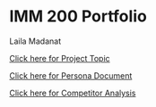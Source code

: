 <!DOCTYPE HTML>
<html lang="en">
<head>
<meta charset="UTF-8">
<meta name="viewport" content="width=device-width">
<link href="styles.css" rel="stylesheet" type="text/css">

</head>

<body>



<div id="wrapper">
<div id="header">
<!-- instead of an image tag we will use a background image and change it in the css -->
</div><!-- end header div -->

<h1>IMM 200 Portfolio</h1><p>
Laila Madanat
<div id="content">

<a href="Select Project Topic.pdf">Click here for Project Topic</a><br>

<a href="Persona Document Assignment.pdf">Click here for Persona Document</a><br>

<a href="Competitor Analysis.pdf">Click here for Competitor Analysis</a><br>



</div><!-- end content div -->

<div id="footer">

</div><!-- end footer div -->


</div><!-- end wrapper div -->
  </body>
</html>
